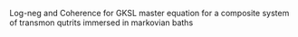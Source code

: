 Log-neg and Coherence for GKSL master equation for a composite system of transmon qutrits immersed in markovian baths
